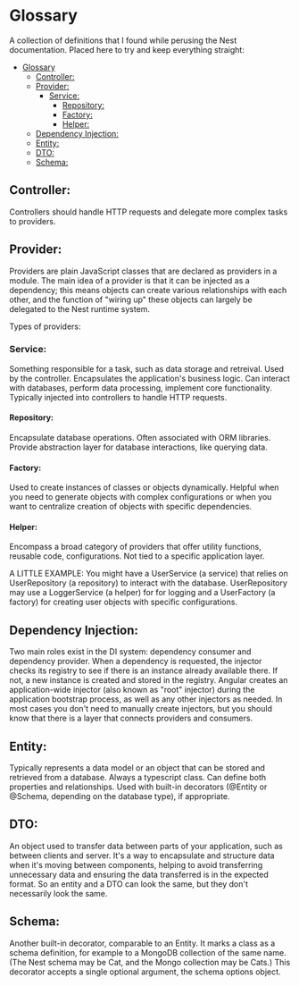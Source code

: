 # Glossary

A collection of definitions that I found while perusing the Nest documentation. Placed here to try and keep everything straight:

- [Glossary](#glossary)
  - [Controller:](#controller)
  - [Provider:](#provider)
    - [Service:](#service)
      - [Repository:](#repository)
      - [Factory:](#factory)
      - [Helper:](#helper)
  - [Dependency Injection:](#dependency-injection)
  - [Entity:](#entity)
  - [DTO:](#dto)
  - [Schema:](#schema)

## Controller:

Controllers should handle HTTP requests and delegate more complex tasks to providers.

## Provider:

Providers are plain JavaScript classes that are declared as providers in a module. The main idea of a provider is that it can be injected as a dependency; this means objects can create various relationships with each other, and the function of "wiring up" these objects can largely be delegated to the Nest runtime system.

Types of providers:

### Service:

Something responsible for a task, such as data storage and retreival. Used by the controller. Encapsulates the application's business logic. Can interact with databases, perform data processing, implement core functionality. Typically injected into controllers to handle HTTP requests.

#### Repository:

Encapsulate database operations. Often associated with ORM libraries. Provide abstraction layer for database interactions, like querying data.

#### Factory:

Used to create instances of classes or objects dynamically. Helpful when you need to generate objects with complex configurations or when you want to centralize creation of objects with specific dependencies.

#### Helper:

Encompass a broad category of providers that offer utility functions, reusable code, configurations. Not tied to a specific application layer.

A LITTLE EXAMPLE:
You might have a UserService (a service) that relies on UserRepository (a repository) to interact with the database. UserRepository may use a LoggerService (a helper) for for logging and a UserFactory (a factory) for creating user objects with specific configurations.

## Dependency Injection:

Two main roles exist in the DI system: dependency consumer and dependency provider. When a dependency is requested, the injector checks its registry to see if there is an instance already available there. If not, a new instance is created and stored in the registry. Angular creates an application-wide injector (also known as "root" injector) during the application bootstrap process, as well as any other injectors as needed. In most cases you don't need to manually create injectors, but you should know that there is a layer that connects providers and consumers.

## Entity:

Typically represents a data model or an object that can be stored and retrieved from a database. Always a typescript class. Can define both properties and relationships. Used with built-in decorators (@Entity or @Schema, depending on the database type), if appropriate.

## DTO:

An object used to transfer data between parts of your application, such as between clients and server. It's a way to encapsulate and structure data when it's moving between components, helping to avoid transferring unnecessary data and ensuring the data transferred is in the expected format. So an entity and a DTO can look the same, but they don't necessarily look the same.

## Schema:

Another built-in decorator, comparable to an Entity. It marks a class as a schema definition, for example to a MongoDB collection of the same name. (The Nest schema may be Cat, and the Mongo collection may be Cats.) This decorator accepts a single optional argument, the schema options object. 